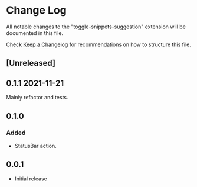 # Change Log

All notable changes to the "toggle-snippets-suggestion" extension will be documented in this file.

Check [Keep a Changelog](http://keepachangelog.com/) for recommendations on how to structure this file.

## [Unreleased]

## 0.1.1 2021-11-21

Mainly refactor and tests.

## 0.1.0

### Added

- StatusBar action.

## 0.0.1

- Initial release